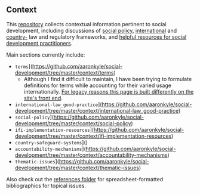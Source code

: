 ## Context

This [repository](https://github.com/aaronkyle/social-development/tree/master/context) collects contextual information pertinent to social development, including discussions of [social policy](./social-policy/), [international](./international-law_good-practice/) and [country-](./country-safeguard-systems) law and regulatory frameworks, and [helpful resources for social development practitioners](./implementation-resources/).

Main sections currently include:

* `terms`](https://github.com/aaronkyle/social-development/tree/master/context/terms)
   - Although I find it difficult to maintain, I have been trying to formulate definitions for terms while accounting for their varied usage internationally. [For legacy reasons this page is built differently on the site's front end](http://applied-anthro.com/category/terminology.html).
* `international-law_good-practice`](https://github.com/aaronkyle/social-development/tree/master/context/international-law_good-practice)
* `social-policy`](https://github.com/aaronkyle/social-development/tree/master/context/social-policy)
* `ifi-implementation-resources`](https://github.com/aaronkyle/social-development/tree/master/context/ifi-implementation-resources)
* `country-safeguard-systems`]()</td><td></td></tr>
* `accountability-mechanisms`](https://github.com/aaronkyle/social-development/tree/master/context/accountability-mechanisms)
* `thematic-issues`](https://github.com/aaronkyle/social-development/tree/master/context/thematic-issues)

Also check out the [references folder](./ref/) for spreadsheet-formatted bibliographics for topical issues.

